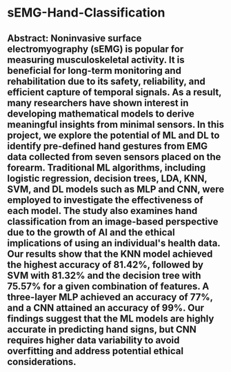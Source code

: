 # sEMG-Hand-Classification
## Abstract: Noninvasive surface electromyography (sEMG) is popular for measuring musculoskeletal activity. It is beneficial for long-term monitoring and rehabilitation due to its safety, reliability, and efficient capture of temporal signals. As a result, many researchers have shown interest in developing mathematical models to derive meaningful insights from minimal sensors. In this project, we explore the potential of ML and DL to identify pre-defined hand gestures from EMG data collected from seven sensors placed on the forearm. Traditional ML algorithms, including logistic regression, decision trees, LDA, KNN, SVM, and DL models such as MLP and CNN, were employed to investigate the effectiveness of each model. The study also examines hand classification from an image-based perspective due to the growth of AI and the ethical implications of using an individual's health data. Our results show that the KNN model achieved the highest accuracy of 81.42%, followed by SVM with 81.32% and the decision tree with 75.57% for a given combination of features. A three-layer MLP achieved an accuracy of 77%, and a CNN attained an accuracy of 99%. Our findings suggest that the ML models are highly accurate in predicting hand signs, but CNN requires higher data variability to avoid overfitting and address potential ethical considerations.

